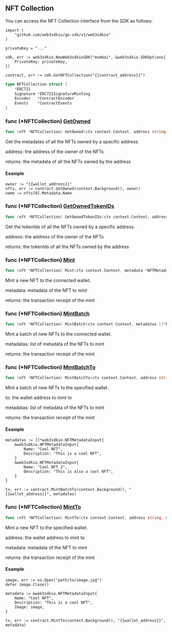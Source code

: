 
## NFT Collection

You can access the NFT Collection interface from the SDK as follows:

```
import (
	"github.com/web3sdkio/go-sdk/v2/web3sdkio"
)

privateKey = "..."

sdk, err := web3sdkio.NewWeb3sdkioSDK("mumbai", &web3sdkio.SDKOptions{
	PrivateKey: privateKey,
})

contract, err := sdk.GetNFTCollection("{{contract_address}}")
```

```go
type NFTCollection struct {
    *ERC721
    Signature *ERC721SignatureMinting
    Encoder   *ContractEncoder
    Events    *ContractEvents
}
```

### func \(\*NFTCollection\) [GetOwned](<https://github.com/web3sdkio/go-sdk/blob/main/web3sdkio/nft_collection.go#L86>)

```go
func (nft *NFTCollection) GetOwned(ctx context.Context, address string) ([]*NFTMetadataOwner, error)
```

Get the metadatas of all the NFTs owned by a specific address\.

address: the address of the owner of the NFTs

returns: the metadata of all the NFTs owned by the address

#### Example

```
owner := "{{wallet_address}}"
nfts, err := contract.GetOwned(context.Background(), owner)
name := nfts[0].Metadata.Name
```

### func \(\*NFTCollection\) [GetOwnedTokenIDs](<https://github.com/web3sdkio/go-sdk/blob/main/web3sdkio/nft_collection.go#L103>)

```go
func (nft *NFTCollection) GetOwnedTokenIDs(ctx context.Context, address string) ([]*big.Int, error)
```

Get the tokenIds of all the NFTs owned by a specific address\.

address: the address of the owner of the NFTs

returns: the tokenIds of all the NFTs owned by the address

### func \(\*NFTCollection\) [Mint](<https://github.com/web3sdkio/go-sdk/blob/main/web3sdkio/nft_collection.go#L128>)

```go
func (nft *NFTCollection) Mint(ctx context.Context, metadata *NFTMetadataInput) (*types.Transaction, error)
```

Mint a new NFT to the connected wallet\.

metadata: metadata of the NFT to mint

returns: the transaction receipt of the mint

### func \(\*NFTCollection\) [MintBatch](<https://github.com/web3sdkio/go-sdk/blob/main/web3sdkio/nft_collection.go#L180>)

```go
func (nft *NFTCollection) MintBatch(ctx context.Context, metadatas []*NFTMetadataInput) (*types.Transaction, error)
```

Mint a batch of new NFTs to the connected wallet\.

metadatas: list of metadata of the NFTs to mint

returns: the transaction receipt of the mint

### func \(\*NFTCollection\) [MintBatchTo](<https://github.com/web3sdkio/go-sdk/blob/main/web3sdkio/nft_collection.go#L207>)

```go
func (nft *NFTCollection) MintBatchTo(ctx context.Context, address string, metadatas []*NFTMetadataInput) (*types.Transaction, error)
```

Mint a batch of new NFTs to the specified wallet\.

to: the wallet address to mint to

metadatas: list of metadata of the NFTs to mint

returns: the transaction receipt of the mint

#### Example

```
metadatas := []*web3sdkio.NFTMetadataInput{
	&web3sdkio.NFTMetadataInput{
		Name: "Cool NFT",
		Description: "This is a cool NFT",
	}
	&web3sdkio.NFTMetadataInput{
		Name: "Cool NFT 2",
		Description: "This is also a cool NFT",
	}
}

tx, err := contract.MintBatchTo(context.Background(), "{{wallet_address}}", metadatas)
```

### func \(\*NFTCollection\) [MintTo](<https://github.com/web3sdkio/go-sdk/blob/main/web3sdkio/nft_collection.go#L153>)

```go
func (nft *NFTCollection) MintTo(ctx context.Context, address string, metadata *NFTMetadataInput) (*types.Transaction, error)
```

Mint a new NFT to the specified wallet\.

address: the wallet address to mint to

metadata: metadata of the NFT to mint

returns: the transaction receipt of the mint

#### Example

```
image, err := os.Open("path/to/image.jpg")
defer image.Close()

metadata := &web3sdkio.NFTMetadataInput{
	Name: "Cool NFT",
	Description: "This is a cool NFT",
	Image: image,
}

tx, err := contract.MintTo(context.Background(), "{{wallet_address}}", metadata)
```

